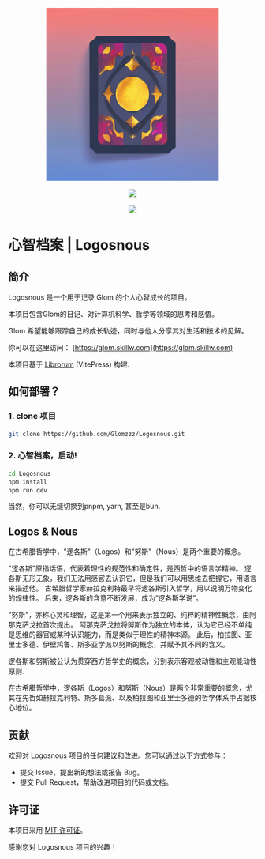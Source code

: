 <p align="center">
  <img width="350" src="/root/assets/logo.png">
</p>
<p align="center">
  <a href="https://opensource.org/licenses/MIT"><img src="https://img.shields.io/badge/License-MIT-green.svg" /></a>
</p>

<p align="center">
  <a href="https://discord.gg/RhNEzUxb"><img src="https://img.shields.io/discord/1231864138125545503?style=flat&logo=discord&logoColor=white&label=Discord&color=%23404eed" /></a>
</p>

# 心智档案 | Logosnous

## 简介

Logosnous 是一个用于记录 Glom 的个人心智成长的项目。

本项目包含Glom的日记、对计算机科学、哲学等领域的思考和感悟。

Glom 希望能够跟踪自己的成长轨迹，同时与他人分享其对生活和技术的见解。

你可以在这里访问： [https://glom.skillw.com](https://glom.skillw.com)

本项目基于 [Librorum](https://github.com/Glomzzz/Librorum.git) (VitePress) 构建.


## 如何部署？

### 1. clone 项目

```bash
git clone https://github.com/Glomzzz/Logosnous.git
```

### 2. 心智档案，启动!

```bash
cd Logosnous
npm install
npm run dev
```

当然，你可以无缝切换到pnpm, yarn, 甚至是bun.



## Logos & Nous

在古希腊哲学中，"逻各斯"（Logos）和"努斯"（Nous）是两个重要的概念。

"逻各斯"原指话语，代表着理性的规范性和确定性，是西哲中的语言学精神。
逻各斯无形无象，我们无法用感官去认识它，但是我们可以用思维去把握它，用语言来描述他。
古希腊哲学家赫拉克利特最早将逻各斯引入哲学，用以说明万物变化的规律性。
后来，逻各斯的含意不断发展，成为“逻各斯学说”。

"努斯"，亦称心灵和理智，这是第一个用来表示独立的、纯粹的精神性概念，由阿那克萨戈拉首次提出。
阿那克萨戈拉将努斯作为独立的本体，认为它已经不单纯是思维的器官或某种认识能力，而是类似于理性的精神本源。
此后，柏拉图、亚里士多德、伊壁鸠鲁、斯多亚学派以努斯的概念，并赋予其不同的含义。

逻各斯和努斯被公认为贯穿西方哲学史的概念，分别表示客观被动性和主观能动性原则.

在古希腊哲学中，逻各斯（Logos）和努斯（Nous）是两个非常重要的概念，尤其在先哲如赫拉克利特、斯多葛派、以及柏拉图和亚里士多德的哲学体系中占据核心地位。

## 贡献

欢迎对 Logosnous 项目的任何建议和改进。您可以通过以下方式参与：

- 提交 Issue，提出新的想法或报告 Bug。
- 提交 Pull Request，帮助改进项目的代码或文档。

## 许可证

本项目采用 [MIT 许可证](LICENSE)。

感谢您对 Logosnous 项目的兴趣！